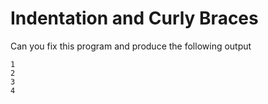 # Indentation and Curly Braces

Can you fix this program and produce the following output

~~~~ 
1
2
3
4